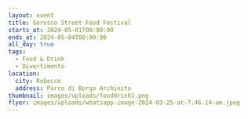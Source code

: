 ```yaml
---
layout: event
title: Gerusco Street Food Festival
starts_at: 2024-05-01T00:00:00
ends_at: 2024-05-04T00:00:00
all_day: true
tags:
  - Food & Drink
  - Divertimento
location:
  city: Robecco
  address: Parco di Borgo Archinito
thumbnail: images/uploads/fooddrink1.png
flyer: images/uploads/whatsapp-image-2024-03-25-at-7.46.14-am.jpeg
---
```

